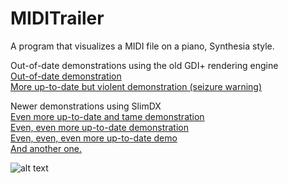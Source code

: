 # MIDITrailer
A program that visualizes a MIDI file on a piano, Synthesia style.

Out-of-date demonstrations using the old GDI+ rendering engine<br>
[Out-of-date demonstration](https://cdn.streamable.com/video/mp4/2ta5.mp4)<br>
[More up-to-date but violent demonstration (seizure warning)](https://cdn.streamable.com/video/mp4/gu1p.mp4)<br>

Newer demonstrations using SlimDX<br>
[Even more up-to-date and tame demonstration](https://cdn.streamable.com/video/mp4/kc2z.mp4)<br>
[Even, even more up-to-date demonstration](https://cdn.streamable.com/video/mp4/m7pb.mp4)<br>
[Even, even, even more up-to-date demo](https://cdn.streamable.com/video/mp4/mj1e.mp4)<br>
[And another one.](https://cdn.streamable.com/video/mp4/d19m.mp4)

![alt text](http://i.imgur.com/ccoGyUq.png)
